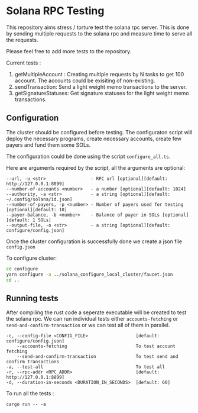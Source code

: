 # Solana RPC Testing

This repository aims stress / torture test the solana rpc server. This is done
by sending multiple requests to the solana rpc and measure time to serve all the
requests.

Please feel free to add more tests to the repository.

Current tests :

1. getMultipleAccount : Creating multiple requests by N tasks to get 100
   account. The accounts could be exisiting of non-existing.
2. sendTransaction: Send a light weight memo transactions to the server.
3. getSignatureStatuses: Get signature statuses for the light weight memo
   transactions.

## Configuration

The cluster should be configured before testing. The configuraton script will
deploy the necessary programs, create necessary accounts, create few payers and
fund them some SOLs.

The configuration could be done using the script `configure_all.ts`.

Here are arguments required by the script, all the arguments are optional:

```
--url, -u <str>                 - RPC url [optional][default: http://127.0.0.1:8899]
--number-of-accounts <number>   - a number [optional][default: 1024]
--authority, -a <str>           - a string [optional][default: ~/.config/solana/id.json]
--number-of-payers, -p <number> - Number of payers used for testing [optional][default: 10]
--payer-balance, -b <number>    - Balance of payer in SOLs [optional][default: 1 SOLs]
--output-file, -o <str>         - a string [optional][default: configure/config.json]
```

Once the cluster configuration is successfully done we create a json file `config.json`

To configure cluster:

```sh
cd configure
yarn configure -a ../solana_configure_local_cluster/faucet.json
cd ..
```

## Running tests

After compiling the rust code a seperate executable will be created to test the
solana rpc. We can run individual tests either `accounts-fetching` or
`send-and-confirm-transaction` or we can test all of them in parallel.

```
-c, --config-file <CONFIG_FILE>                  [default: configure/config.json]
    --accounts-fetching                          To test account fetching
    --send-and-confirm-transaction               To test send and confirm transactions
-a, --test-all                                   To test all
-r, --rpc-addr <RPC_ADDR>                        [default: http://127.0.0.1:8899]
-d, --duration-in-seconds <DURATION_IN_SECONDS>  [default: 60]
```

To run all the tests :
```
cargo run -- -a
```